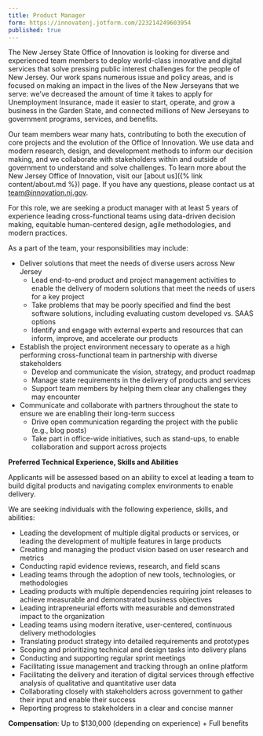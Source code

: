 ```yaml
---
title: Product Manager
form: https://innovatenj.jotform.com/223214249603954
published: true
---
```


The New Jersey State Office of Innovation is looking for diverse and experienced team members to deploy world-class innovative and digital services that solve pressing public interest challenges for the people of New Jersey. Our work spans numerous issue and policy areas, and is focused on making an impact in the lives of the New Jerseyans that we serve: we’ve decreased the amount of time it takes to apply for Unemployment Insurance, made it easier to start, operate, and grow a business in the Garden State, and connected millions of New Jerseyans to government programs, services, and benefits. 

Our team members wear many hats, contributing to both the execution of core projects and the evolution of the Office of Innovation. We use data and modern research, design, and development methods to inform our decision making, and we collaborate with stakeholders within and outside of government to understand and solve challenges. To learn more about the New Jersey Office of Innovation, visit our [about us]({% link content/about.md %}) page. If you have any questions, please contact us at [team@innovation.nj.gov](mailto:team@innovation.nj.gov).

For this role, we are seeking a product manager with at least 5 years of experience leading cross-functional teams using data-driven decision making, equitable human-centered design, agile methodologies, and modern practices.

As a part of the team, your responsibilities may include:

- Deliver solutions that meet the needs of diverse users across New Jersey
    - Lead end-to-end product and project management activities to enable the delivery of modern solutions that meet the needs of users for a key project
    - Take problems that may be poorly specified and find the best software solutions, including evaluating custom developed vs. SAAS options
    - Identify and engage with external experts and resources that can inform, improve, and accelerate our products
- Establish the project environment necessary to operate as a high performing cross-functional team in partnership with diverse stakeholders
    - Develop and communicate the vision, strategy, and product roadmap
    - Manage state requirements in the delivery of products and services
    - Support team members by helping them clear any challenges they may encounter
- Communicate and collaborate with partners throughout the state to ensure we are enabling their long-term success
    - Drive open communication regarding the project with the public (e.g., blog posts)
    - Take part in office-wide initiatives, such as stand-ups, to enable collaboration and support across projects

**Preferred Technical Experience, Skills and Abilities**

Applicants will be assessed based on an ability to excel at leading a team to build digital products and navigating complex environments to enable delivery.

We are seeking individuals with the following experience, skills, and abilities:

- Leading the development of multiple digital products or services, or leading the development of multiple features in large products
- Creating and managing the product vision based on user research and metrics
- Conducting rapid evidence reviews, research, and field scans
- Leading teams through the adoption of new tools, technologies, or methodologies
- Leading products with multiple dependencies requiring joint releases to achieve measurable and demonstrated business objectives
- Leading intrapreneurial efforts with measurable and demonstrated impact to the organization
- Leading teams using modern iterative, user-centered, continuous delivery methodologies
- Translating product strategy into detailed requirements and prototypes
- Scoping and prioritizing technical and design tasks into delivery plans
- Conducting and supporting regular sprint meetings
- Facilitating issue management and tracking through an online platform
- Facilitating the delivery and iteration of digital services through effective analysis of qualitative and quantitative user data
- Collaborating closely with stakeholders across government to gather their input and enable their success
- Reporting progress to stakeholders in a clear and concise manner

**Compensation**: Up to $130,000 (depending on experience) + Full benefits
